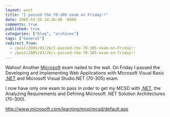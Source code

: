 ```yaml
---
layout: post
title: "I passed the 70-305 exam on Friday!!"
date: 2005-03-26 14:36:00 -0600
comments: true
published: true
categories: ["blog", "archives"]
tags: ["General"]
redirect_from: 
  - /post/2005/03/26/I-passed-the-70-305-exam-on-Friday!!
  - /post/2005/03/26/i-passed-the-70-305-exam-on-friday!!
---
```

<!-- more -->
<p>Wahoo! Another <a title="Microsoft" href="http://Microsoft.com" target="_blank">Microsoft</a> exam nailed to the wall. On Friday I passed the Developing and Implementing Web Applications with Microsoft Visual Basic <a title=".NET" href="http://www.microsoft.com/net/" target="_blank">.NET</a> and Microsoft Visual Studio.NET (70-305) exam.</p>
<p>I now have only one exam to pass in order to get my MCSD with <a title=".NET" href="http://www.microsoft.com/net/" target="_blank">.NET</a>, the Analyzing Requirements and Defining Microsoft&nbsp;.NET Solution Architectures (70-300).</p>
<p><span style="text-decoration: underline;"><span style="color: #0000ff;"><a href="http://www.microsoft.com/learning/mcp/mcsd/default.asp">http://www.microsoft.com/learning/mcp/mcsd/default.asp</a></span></span></p>
